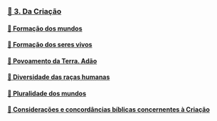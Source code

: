 ### [📑 3. Da Criação](#lde.1.3)
#### [📃 Formação dos mundos](#lde.1.3.1)
#### [📃 Formação dos seres vivos](#lde.1.3.2)
#### [📃 Povoamento da Terra. Adão](#lde.1.3.3)
#### [📃 Diversidade das raças humanas](#lde.1.3.4)
#### [📃 Pluralidade dos mundos](#lde.1.3.5)
#### [📃 Considerações e concordâncias bíblicas concernentes à Criação](#lde.1.3.6)
